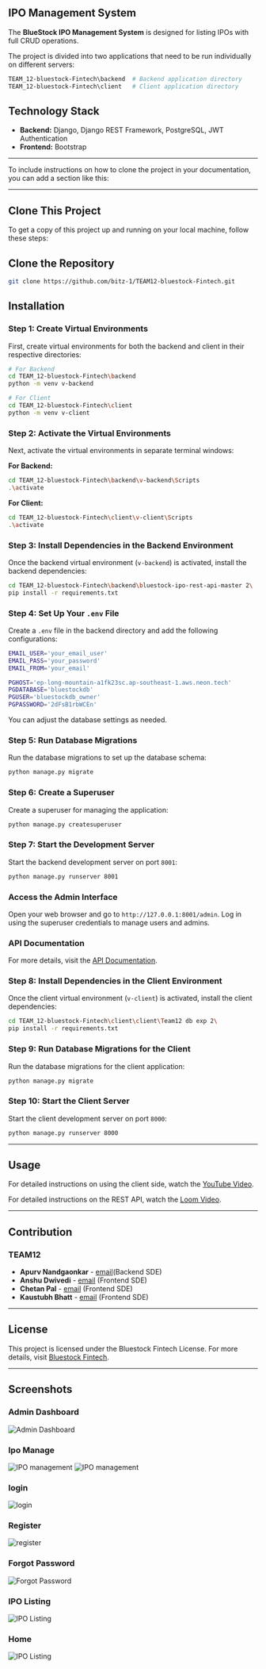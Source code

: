## IPO Management System

The **BlueStock IPO Management System** is designed for listing IPOs with full CRUD operations.

The project is divided into two applications that need to be run individually on different servers:

```bash
TEAM_12-bluestock-Fintech\backend  # Backend application directory
TEAM_12-bluestock-Fintech\client   # Client application directory
```

## Technology Stack

- **Backend:** Django, Django REST Framework, PostgreSQL, JWT Authentication
- **Frontend:** Bootstrap
---

To include instructions on how to clone the project in your documentation, you can add a section like this:

---

## Clone This Project

To get a copy of this project up and running on your local machine, follow these steps:

## Clone the Repository

```bash
git clone https://github.com/bitz-1/TEAM12-bluestock-Fintech.git
```
## Installation

### Step 1: Create Virtual Environments

First, create virtual environments for both the backend and client in their respective directories:

```bash
# For Backend
cd TEAM_12-bluestock-Fintech\backend
python -m venv v-backend

# For Client
cd TEAM_12-bluestock-Fintech\client
python -m venv v-client
```

### Step 2: Activate the Virtual Environments

Next, activate the virtual environments in separate terminal windows:

**For Backend:**

```bash
cd TEAM_12-bluestock-Fintech\backend\v-backend\Scripts
.\activate
```

**For Client:**

```bash
cd TEAM_12-bluestock-Fintech\client\v-client\Scripts
.\activate
```

### Step 3: Install Dependencies in the Backend Environment

Once the backend virtual environment (`v-backend`) is activated, install the backend dependencies:

```bash
cd TEAM_12-bluestock-Fintech\backend\bluestock-ipo-rest-api-master 2\
pip install -r requirements.txt
```

### Step 4: Set Up Your `.env` File

Create a `.env` file in the backend directory and add the following configurations:

```bash
EMAIL_USER='your_email_user'
EMAIL_PASS='your_password'
EMAIL_FROM='your_email'

PGHOST='ep-long-mountain-a1fk23sc.ap-southeast-1.aws.neon.tech'
PGDATABASE='bluestockdb'
PGUSER='bluestockdb_owner'
PGPASSWORD='2dFsB1rbWCEn'
```

You can adjust the database settings as needed.

### Step 5: Run Database Migrations

Run the database migrations to set up the database schema:

```bash
python manage.py migrate
```

### Step 6: Create a Superuser

Create a superuser for managing the application:

```bash
python manage.py createsuperuser
```

### Step 7: Start the Development Server

Start the backend development server on port `8001`:

```bash
python manage.py runserver 8001
```

### Access the Admin Interface

Open your web browser and go to `http://127.0.0.1:8001/admin`. Log in using the superuser credentials to manage users and admins.

### API Documentation

For more details, visit the [API Documentation](https://github.com/bitz-1/bluestock-ipo-rest-api).

### Step 8: Install Dependencies in the Client Environment

Once the client virtual environment (`v-client`) is activated, install the client dependencies:

```bash
cd TEAM_12-bluestock-Fintech\client\client\Team12 db exp 2\
pip install -r requirements.txt
```

### Step 9: Run Database Migrations for the Client

Run the database migrations for the client application:

```bash
python manage.py migrate
```

### Step 10: Start the Client Server

Start the client development server on port `8000`:

```bash
python manage.py runserver 8000
```

---

## Usage

For detailed instructions on using the client side, watch the [YouTube Video](https://youtu.be/U9MjdQDL-a4).

For detailed instructions on the REST API, watch the [Loom Video](https://www.loom.com/share/09b3cf9912a5479481f7aff38fcdfb6b).

---

## Contribution

### TEAM12
- **Apurv Nandgaonkar** - [email](mailto:apurv.mod@gmail.com)(Backend SDE)
- **Anshu Dwivedi** - [email](mailto:anshudwivedi135@gmail.com) (Frontend SDE)
- **Chetan Pal** - [email](mailto:chetanpal98@outlook.com) (Frontend SDE)
- **Kaustubh Bhatt** - [email](mailto:kaustubhbhatt18@gmail.com) (Frontend SDE)

---

## License

This project is licensed under the Bluestock Fintech License. For more details, visit [Bluestock Fintech](https://bluestock.in/).

---
## Screenshots 
### Admin Dashboard
![Admin Dashboard](screens/admiin.jpg)
### Ipo Manage 
![IPO management](screens/ipomanage.jpg)
![IPO management](screens/ipomange2.jpg)

### login 
![login](screens/login.jpg)

### Register
![register](screens/register.jpg)

### Forgot Password

![Forgot Password](screens/forgetpsssw.jpg)


### IPO Listing
![IPO Listing](screens/getipo.jpg)

### Home
![IPO Listing](screens/home.jpg)





